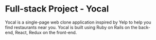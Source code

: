 # Full-stack Project - Yocal

Yocal is a single-page web clone application inspired by Yelp to help you find restaurants near you. Yocal is built using Ruby on Rails on the back-end, React, Redux on the front-end.

